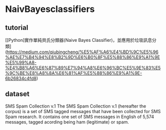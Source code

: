 # NaivBayesclassifiers
## tutorial
[[Python]實作單純貝氏分類器(Naive Bayes Classifier)，並應用於垃圾訊息分類]
(https://medium.com/qiubingcheng/%E5%AF%A6%E4%BD%9C%E5%96%AE%E7%B4%94%E8%B2%9D%E6%B0%8F%E5%88%86%E9%A1%9E%E5%99%A8-%E4%B8%A6%E6%87%89%E7%94%A8%E6%96%BC%E5%9E%83%E5%9C%BE%E8%A8%8A%E6%81%AF%E5%88%86%E9%A1%9E-6b26834c4fd8)

## dataset
SMS Spam Collection v.1
The SMS Spam Collection v.1 (hereafter the corpus) is a set of SMS tagged messages that have been collected for SMS Spam research.
It contains one set of SMS messages in English of 5,574 messages, tagged acording being ham (legitimate) or spam. 
